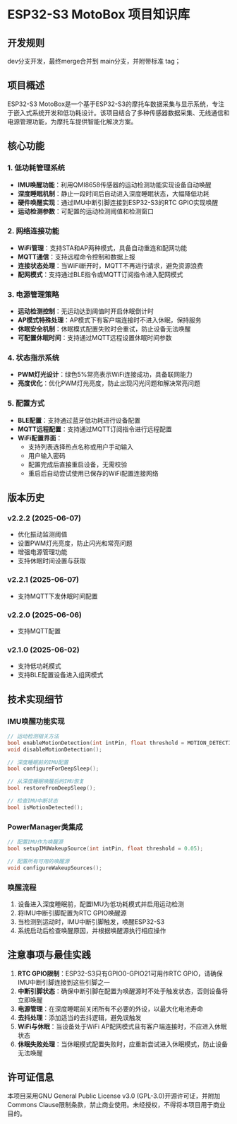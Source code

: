 # ESP32-S3 MotoBox 项目知识库

## 开发规则
dev分支开发，最终merge合并到 main分支，并附带标准 tag；

## 项目概述
ESP32-S3 MotoBox是一个基于ESP32-S3的摩托车数据采集与显示系统，专注于嵌入式系统开发和低功耗设计。该项目结合了多种传感器数据采集、无线通信和电源管理功能，为摩托车提供智能化解决方案。

## 核心功能

### 1. 低功耗管理系统
- **IMU唤醒功能**：利用QMI8658传感器的运动检测功能实现设备自动唤醒
- **深度睡眠机制**：静止一段时间后自动进入深度睡眠状态，大幅降低功耗
- **硬件唤醒实现**：通过IMU中断引脚连接到ESP32-S3的RTC GPIO实现唤醒
- **运动检测参数**：可配置的运动检测阈值和检测窗口

### 2. 网络连接功能
- **WiFi管理**：支持STA和AP两种模式，具备自动重连和配网功能
- **MQTT通信**：支持远程命令控制和数据上报
- **连接状态处理**：当WiFi断开时，MQTT不再进行请求，避免资源浪费
- **配网模式**：支持通过BLE指令或MQTT订阅指令进入配网模式

### 3. 电源管理策略
- **运动检测控制**：无运动达到阈值时开启休眠倒计时
- **AP模式特殊处理**：AP模式下有客户端连接时不进入休眠，保持服务
- **休眠安全机制**：休眠模式配置失败时会重试，防止设备无法唤醒
- **可配置休眠时间**：支持通过MQTT远程设置休眠时间参数

### 4. 状态指示系统
- **PWM灯光设计**：绿色5%常亮表示WiFi连接成功，具备联网能力
- **亮度优化**：优化PWM灯光亮度，防止出现闪光问题和解决常亮问题

### 5. 配置方式
- **BLE配置**：支持通过蓝牙低功耗进行设备配置
- **MQTT远程配置**：支持通过MQTT订阅指令进行远程配置
- **WiFi配置界面**：
  - 支持列表选择热点名称或用户手动输入
  - 用户输入密码
  - 配置完成后直接重启设备，无需校验
  - 重启后自动尝试使用已保存的WiFi配置连接网络

## 版本历史

### v2.2.2 (2025-06-07)
- 优化振动监测阈值
- 设置PWM灯光亮度，防止闪光和常亮问题
- 增强电源管理功能
- 支持休眠时间设置与获取

### v2.2.1 (2025-06-07)
- 支持MQTT下发休眠时间配置

### v2.2.0 (2025-06-06)
- 支持MQTT配置

### v2.1.0 (2025-06-02)
- 支持低功耗模式
- 支持BLE配置设备进入组网模式

## 技术实现细节

### IMU唤醒功能实现
```cpp
// 运动检测相关方法
bool enableMotionDetection(int intPin, float threshold = MOTION_DETECTION_THRESHOLD_DEFAULT);
void disableMotionDetection();

// 深度睡眠前的IMU配置
bool configureForDeepSleep();

// 从深度睡眠唤醒后的IMU恢复
bool restoreFromDeepSleep();

// 检查IMU中断状态
bool isMotionDetected();
```

### PowerManager类集成
```cpp
// 配置IMU作为唤醒源
bool setupIMUWakeupSource(int intPin, float threshold = 0.05);

// 配置所有可用的唤醒源
void configureWakeupSources();
```

### 唤醒流程
1. 设备进入深度睡眠前，配置IMU为低功耗模式并启用运动检测
2. 将IMU中断引脚配置为RTC GPIO唤醒源
3. 当检测到运动时，IMU中断引脚触发，唤醒ESP32-S3
4. 系统启动后检查唤醒原因，并根据唤醒源执行相应操作

## 注意事项与最佳实践

1. **RTC GPIO限制**：ESP32-S3只有GPIO0-GPIO21可用作RTC GPIO，请确保IMU中断引脚连接到这些引脚之一
2. **中断引脚状态**：确保中断引脚在配置为唤醒源时不处于触发状态，否则设备将立即唤醒
3. **电源管理**：在深度睡眠前关闭所有不必要的外设，以最大化电池寿命
4. **去抖处理**：添加适当的去抖逻辑，避免误触发
5. **WiFi与休眠**：当设备处于WiFi AP配网模式且有客户端连接时，不应进入休眠状态
6. **休眠失败处理**：当休眠模式配置失败时，应重新尝试进入休眠模式，防止设备无法唤醒

## 许可证信息

本项目采用GNU General Public License v3.0 (GPL-3.0)开源许可证，并附加Commons Clause限制条款，禁止商业使用。未经授权，不得将本项目用于商业目的。

